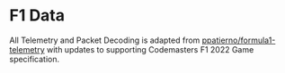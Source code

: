# F1 Data

All Telemetry and Packet Decoding is adapted from [ppatierno/formula1-telemetry](https://github.com/ppatierno/formula1-telemetry) with updates to supporting Codemasters F1 2022 Game specification.
